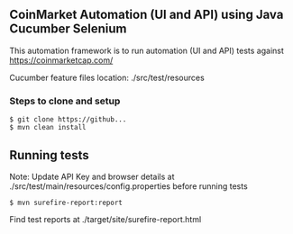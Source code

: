 ## CoinMarket Automation (UI and API) using Java Cucumber Selenium ##

This automation framework is to run automation (UI and API) tests against https://coinmarketcap.com/

Cucumber feature files location: ./src/test/resources


### Steps to clone and setup

```console
$ git clone https://github...
$ mvn clean install
```

## Running tests ##

Note: Update API Key and browser details at ./src/test/main/resources/config.properties before running tests

```console
$ mvn surefire-report:report
```

Find test reports at ./target/site/surefire-report.html